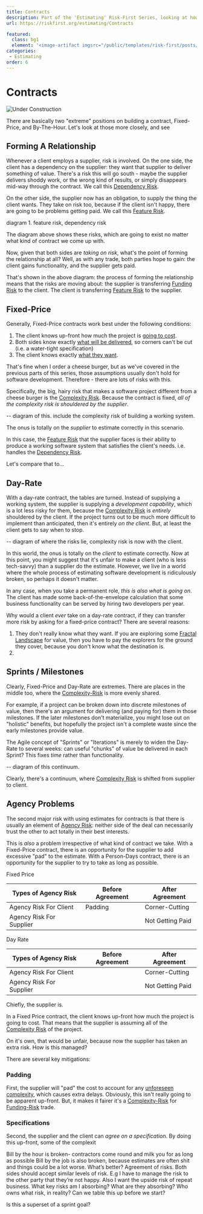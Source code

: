 ```yaml
---
title: Contracts
description: Part of the 'Estimating' Risk-First Series, looking at how risk is apportioned when contracts are agreed.
url: https://riskfirst.org/estimating/Contracts

featured: 
  class: bg1
  element: '<image-artifact imgsrc="/public/templates/risk-first/posts/contract.svg">Contracts</image-artifact>'
categories:
 - Estimating
order: 6
---
```


# Contracts

![Under Construction](/images/state/uc.png)

There are basically two "extreme" positions on building a contract, Fixed-Price, and By-The-Hour.  Let's look at those more closely, and see 


## Forming A Relationship

Whenever a client employs a supplier, risk is involved.  On the one side, the client has a dependency on the supplier:  they want that supplier to deliver something of value.  There's a risk this will go south - maybe the supplier delivers shoddy work, or the wrong kind of results, or simply disappears mid-way through the contract.   We call this [Dependency Risk](../risks/Dependency-Risk.md).

On the other side, the supplier now has an obligation, to supply the thing the client wants.  They take on risk too, because if the client isn't happy, there are going to be problems getting paid.  We call this [Feature Risk](../risks/Feature-Risk.md).

diagram 1.  feature risk, dependency risk

The diagram above shows these risks, which are going to exist no matter what kind of contract we come up with.

Now, given that both sides are _taking on risk_, what's the point of forming the relationship at all?  Well, as with any trade, both parties hope to gain:  the client gains functionality, and the supplier gets paid.

That's shown in the above diagram: the process of forming the relationship means that the risks are moving about:  the supplier is transferring [Funding Risk]() to the client.  The client is transferring [Feature Risk]() to the supplier.

## Fixed-Price

Generally, Fixed-Price contracts work best under the following conditions:

1. The client knows up-front how much the project is [going to cost](Kitchen-Cabinet.md). 
2. Both sides know exactly [what will be delivered](Journeys.md), so corners can't be cut (i.e. a water-tight specification)
3. The client knows exactly [what they want](Fractals.md).

That's fine when I order a cheese burger, but as we've covered in the previous parts of this series, those assumptions usually don't hold for software development.  Therefore - there are lots of risks with this.  

Specifically, the big, hairy risk that makes a software project different from a cheese burger is the [Complexity Risk]().  Because the contract is fixed, _all of the complexity risk is shouldered by the supplier_.

-- diagram of this. include the complexity risk of building a working system.

The onus is totally on the _supplier_ to estimate correctly in this scenario.

In this case, the [Feature Risk]() that the supplier faces is their ability to produce a working software system that satisfies the client's needs. i.e. handles the [Dependency Risk]().

Let's compare that to...

## Day-Rate

With a day-rate contract, the tables are turned.  Instead of supplying a working system, the supplier is supplying a _development capability_, which is a lot less risky for them, because the [Complexity Risk]() is _entirely_ shouldered by the client.  If the project turns out to be much more difficult to implement than anticipated, then it's entirely _on the client_.  But, at least the client gets to say when to stop.

-- diagram of where the risks lie, complexity risk is now with the client.

In this world, the onus is totally on the _client_ to estimate correctly.  Now at this point, you might suggest that it's unfair to make a client (who is less tech-savvy) than a supplier do the estimate.   However, we live in a world where the whole process of estimating software development is ridiculously broken, so perhaps it doesn't matter.

In any case, when you take a permanent role, _this is also what is going on_.  The client has made some back-of-the-envelope calculation that some business functionality can be served by hiring two developers per year.

Why would a client _ever_ take on a day-rate contract, if they can transfer more risk by asking for a fixed-price contract?  There are several reasons:

1.  They don't really know what they want.  If you are exploring some [Fractal Landscape]() for value, then you have to pay the explorers for the ground they cover, because you don't know what the destination is. 
2.  


## Sprints / Milestones

Clearly, Fixed-Price and Day-Rate are extremes.  There are places in the middle too, where the [Complexity-Risk]() is more evenly shared.   

For example, if a project can be broken down into discrete milestones of value, then there's an argument for delivering (and paying for) them in those milestones.  If the later milestones don't materialize, you might lose out on "holistic" benefits, but hopefully the project isn't a complete waste since the early milestones provide value.

The Agile concept of "Sprints" or "Iterations" is merely to widen the Day-Rate to several weeks:  can useful "chunks" of value be delivered in each Sprint?  This fixes _time_ rather than functionality.

-- diagram of this continuum.

Clearly, there's a continuum, where [Complexity Risk]() is shifted from supplier to client.  

## Agency Problems

The second major risk with using estimates for contracts is that there is usually an element of [Agency Risk]():  neither side of the deal can necessarily trust the other to act totally in their best interests.  

This is _also_ a problem irrespective of what kind of contract we take.  With a Fixed-Price contract, there is an opportunity for the supplier to add excessive "pad" to the estimate.  With a Person-Days contract, there is an opportunity for the supplier to try to take as long as possible.

Fixed Price

|Types of Agency Risk        |Before Agreement                |After Agreement
|----------------------------|--------------------------------|---------------------------
|Agency Risk For Client      |Padding                         |Corner-Cutting
|Agency Risk For Supplier    |                                |Not Getting Paid

Day Rate

|Types of Agency Risk        |Before Agreement                |After Agreement
|----------------------------|--------------------------------|---------------------------
|Agency Risk For Client      |                         |Corner-Cutting
|Agency Risk For Supplier    |                                |Not Getting Paid


Chiefly, the supplier is.


In a Fixed Price contract, the client knows up-front how much the project is going to cost.  That means that the supplier is assuming all of the [Complexity Risk]() of the project. 

On it's own, that would be unfair, because now the supplier has taken an extra risk.  How is this managed?

There are several key mitigations:

### Padding

First, the supplier will "pad" the cost to account for any [unforeseen complexity](Kitchen-Cabinet.md), which causes extra delays.  Obviously, this isn't really going to be apparent up-front.  But, it makes it fairer it's a [Complexity-Risk]() for [Funding-Risk]() trade.

### Specifications

Second, the supplier and the client can _agree on a specification_.  By doing this up-front, some of the complexit



Bill by the hour is broken- contractors come round and milk you for as long as possible
Bill by the job is also broken, because estimates are often shit and things could be a lot worse. 
What’s better?  Agreement of risks.  Both sides should accept similar levels of risk.  E.g I have to manage the risk to the other party that they’re not happy. Also I want the upside risk of repeat business.  What key risks am I absorbing?  What are they absorbing?  Who owns what risk, in reality?  Can we table this up before we start?  

Is this a superset of a sprint goal?



